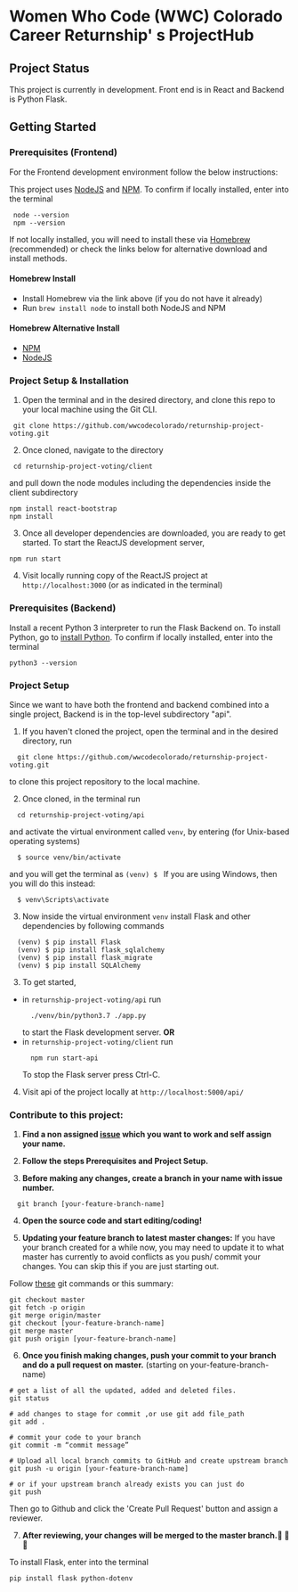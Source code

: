 # Women Who Code (WWC) Colorado Career Returnship' s ProjectHub

## Project Status

This project is currently in development. Front end is in React and Backend is Python Flask.

## Getting Started

### Prerequisites (Frontend)

For the Frontend development environment follow the below instructions:

This project uses [NodeJS](http://nodejs.org) and [NPM](https://npmjs.com). To confirm if locally installed, enter into the terminal
```shell
 node --version
 npm --version
 ```
If not locally installed, you will need to install these via [Homebrew](https://brew.sh/) (recommended) or check the links below for alternative download and install methods.

#### Homebrew Install

- Install Homebrew via the link above (if you do not have it already)
- Run `brew install node` to install both NodeJS and NPM

#### Homebrew Alternative Install

- [NPM](https://docs.npmjs.com/downloading-and-installing-node-js-and-npm)
- [NodeJS](https://nodejs.org/en/download/)

### Project Setup & Installation

1. Open the terminal and in the desired directory, and clone this repo to your local machine using the Git CLI.
```shell
 git clone https://github.com/wwcodecolorado/returnship-project-voting.git
 ```
2. Once cloned, navigate to the directory
```shell
 cd returnship-project-voting/client
```
  and pull down the node modules including the dependencies inside the client subdirectory
  ```shell
  npm install react-bootstrap
  npm install
  ```
3. Once all developer dependencies are downloaded, you are ready to get started. To start the ReactJS development server,
```shell
npm run start
```
4. Visit locally running copy of the ReactJS project at `http://localhost:3000` (or as indicated in the terminal)

### Prerequisites (Backend)

Install a recent Python 3 interpreter to run the Flask Backend on. To install Python, go to [install Python](https://www.python.org/). To confirm if locally installed, enter into the terminal
```shell
python3 --version
```

### Project Setup

Since we want to have both the frontend and backend combined into a single project,  Backend is in the top-level subdirectory "api".

1. If you haven't cloned the project, open the terminal and in the desired directory, run
```shell
  git clone https://github.com/wwcodecolorado/returnship-project-voting.git
```
  to clone this project repository to the local machine.

2. Once cloned, in the terminal run
```shell
  cd returnship-project-voting/api
```
  and activate the virtual environment called `venv`, by entering (for Unix-based operating systems)
```shell
  $ source venv/bin/activate
```
  and you will get the terminal as `(venv) $ `
  If you are using Windows, then you will do this instead:
```shell
  $ venv\Scripts\activate
```

3. Now inside the virtual environment `venv` install Flask and other dependencies by following commands
```shell
  (venv) $ pip install Flask
  (venv) $ pip install flask_sqlalchemy
  (venv) $ pip install flask_migrate
  (venv) $ pip install SQLAlchemy
```
3. To get started,
  - in `returnship-project-voting/api` run
    ```shell
      ./venv/bin/python3.7 ./app.py
    ```
    to start the Flask development server.
    **OR**
  - in `returnship-project-voting/client` run
    ```shell
      npm run start-api
    ```
    To stop the Flask server press Ctrl-C.
4. Visit api of the project locally at `http://localhost:5000/api/`

### Contribute to this project:

1. **Find a non assigned [issue](https://github.com/wwcodecolorado/returnship-project-voting/issues) which you want to work and self assign your name.**

2. **Follow the steps Prerequisites and Project Setup.**

3. **Before making any changes, create a branch in your name with issue number.**
```shell
  git branch [your-feature-branch-name]
```

4. **Open the source code and start editing/coding!**

5. **Updating your feature branch to latest master changes:**
If you have your branch created for a while now, you may need to update it to what master has currently to avoid conflicts as you push/ commit your changes. You can skip this if you are just starting out.  

Follow [these](https://gist.github.com/santisbon/a1a60db1fb8eecd1beeacd986ae5d3ca) git commands or this summary:

```shell
git checkout master
git fetch -p origin
git merge origin/master
git checkout [your-feature-branch-name]
git merge master
git push origin [your-feature-branch-name]
```

6. **Once you finish making changes, push your commit to your branch and do a pull request on master.**
(starting on your-feature-branch-name)
```shell
# get a list of all the updated, added and deleted files.
git status

# add changes to stage for commit ,or use git add file_path 		                     
git add . 	

# commit your code to your branch	                    
git commit -m “commit message”

# Upload all local branch commits to GitHub	and create upstream branch	 
git push -u origin [your-feature-branch-name]

# or if your upstream branch already exists you can just do
git push                           
```
Then go to Github and click the 'Create Pull Request' button and assign a reviewer.

7. **After reviewing, your changes will be merged to the master branch.🎉 🎉 🎉**

To install Flask, enter into the terminal
```shell
pip install flask python-dotenv
```

